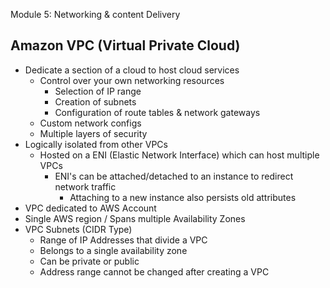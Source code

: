 Module 5: Networking & content Delivery


## Amazon VPC (Virtual Private Cloud)

- Dedicate a section of a cloud to host cloud services
	- Control over your own networking resources
		- Selection of IP range
		- Creation of subnets
		- Configuration of route tables & network gateways
	- Custom network configs
	- Multiple layers of security
- Logically isolated from other VPCs
	- Hosted on a ENI (Elastic Network Interface) which can host multiple VPCs
		- ENI's can be attached/detached to an instance to redirect network traffic
			- Attaching to a new instance also persists old attributes
- VPC dedicated to AWS Account
- Single AWS region / Spans multiple Availability Zones
- VPC Subnets (CIDR Type)
	- Range of IP Addresses that divide a VPC
	- Belongs to a single availability zone
	- Can be private or public
	- Address range cannot be changed after creating a VPC
